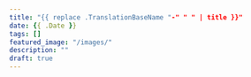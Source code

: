 ```yaml
---
title: "{{ replace .TranslationBaseName "-" " " | title }}"
date: {{ .Date }}
tags: []
featured_image: "/images/"
description: ""
draft: true
---
```


